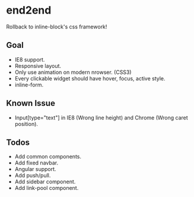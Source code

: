 end2end
=======
Rollback to inline-block's css framework!

Goal
----
* IE8 support.
* Responsive layout.
* Only use animation on modern nrowser. (CSS3)
* Every clickable widget should have hover, focus, active style.
* inline-form.

Known Issue
-----------
* Input[type="text"] in IE8 (Wrong line height) and Chrome (Wrong caret position).

Todos
-----
* Add common components.
* Add fixed navbar.
* Angular support.
* Add push/pull.
* Add sidebar component.
* Add link-pool component.